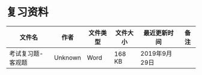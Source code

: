 # 复习资料

文件名|作者|文件类型|文件大小|最近更新时间|备注
---|---|---|---|---|---
考试复习题-客观题|Unknown|Word|168 KB|2019年9月29日

